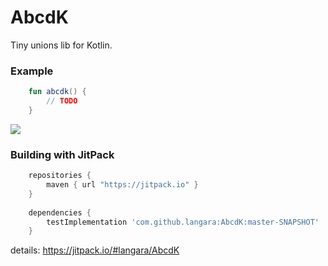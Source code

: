 # AbcdK
Tiny unions lib for Kotlin.

### Example
```kotlin
    fun abcdk() { 
        // TODO
    }
```

[![](https://jitpack.io/v/langara/AbcdK.svg)](https://jitpack.io/#langara/AbcdK)

### Building with JitPack
```gradle
    repositories {
        maven { url "https://jitpack.io" }
    }
   
    dependencies {
        testImplementation 'com.github.langara:AbcdK:master-SNAPSHOT'
    }
```

details: https://jitpack.io/#langara/AbcdK
